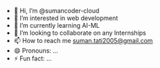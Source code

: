 - 👋 Hi, I’m @sumancoder-cloud
- 👀 I’m interested in web development
- 🌱 I’m currently learning AI-ML
- 💞️ I’m looking to collaborate on any Internships
- 📫 How to reach me suman.tati2005@gmail.com
- 😄 Pronouns: ...
- ⚡ Fun fact: ...

<!---
sumancoder-cloud/sumancoder-cloud is a ✨ special ✨ repository because its `README.md` (this file) appears on your GitHub profile.
You can click the Preview link to take a look at your changes.
--->
